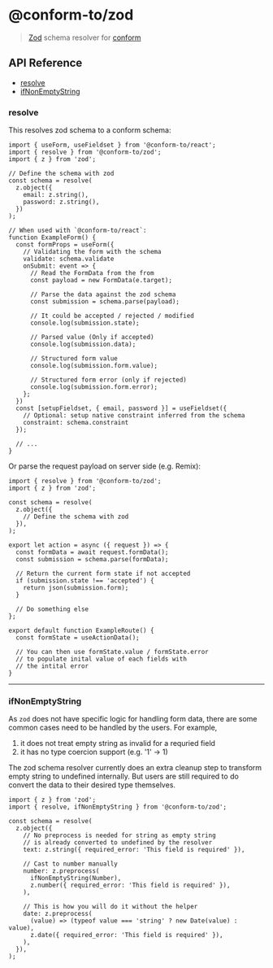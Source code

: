 # @conform-to/zod

> [Zod](https://github.com/colinhacks/zod) schema resolver for [conform](https://github.com/edmundhung/conform)

<!-- aside -->

## API Reference

- [resolve](#resolve)
- [ifNonEmptyString](#ifnonemptystring)

<!-- /aside -->

### resolve

This resolves zod schema to a conform schema:

```tsx
import { useForm, useFieldset } from '@conform-to/react';
import { resolve } from '@conform-to/zod';
import { z } from 'zod';

// Define the schema with zod
const schema = resolve(
  z.object({
    email: z.string(),
    password: z.string(),
  })
);

// When used with `@conform-to/react`:
function ExampleForm() {
  const formProps = useForm({
    // Validating the form with the schema
    validate: schema.validate
    onSubmit: event => {
      // Read the FormData from the from
      const payload = new FormData(e.target);

      // Parse the data against the zod schema
      const submission = schema.parse(payload);

      // It could be accepted / rejected / modified
      console.log(submission.state);

      // Parsed value (Only if accepted)
      console.log(submission.data);

      // Structured form value
      console.log(submission.form.value);

      // Structured form error (only if rejected)
      console.log(submission.form.error);
    };
  })
  const [setupFieldset, { email, password }] = useFieldset({
    // Optional: setup native constraint inferred from the schema
    constraint: schema.constraint
  });

  // ...
}
```

Or parse the request payload on server side (e.g. Remix):

```tsx
import { resolve } from '@conform-to/zod';
import { z } from 'zod';

const schema = resolve(
  z.object({
    // Define the schema with zod
  }),
);

export let action = async ({ request }) => {
  const formData = await request.formData();
  const submission = schema.parse(formData);

  // Return the current form state if not accepted
  if (submission.state !== 'accepted') {
    return json(submission.form);
  }

  // Do something else
};

export default function ExampleRoute() {
  const formState = useActionData();

  // You can then use formState.value / formState.error
  // to populate inital value of each fields with
  // the intital error
}
```

---

### ifNonEmptyString

As `zod` does not have specific logic for handling form data, there are some common cases need to be handled by the users. For example,

1. it does not treat empty string as invalid for a requried field
2. it has no type coercion support (e.g. '1' -> 1)

The zod schema resolver currently does an extra cleanup step to transform empty string to undefined internally. But users are still required to do convert the data to their desired type themselves.

```tsx
import { z } from 'zod';
import { resolve, ifNonEmptyString } from '@conform-to/zod';

const schema = resolve(
  z.object({
    // No preprocess is needed for string as empty string
    // is already converted to undefined by the resolver
    text: z.string({ required_error: 'This field is required' }),

    // Cast to number manually
    number: z.preprocess(
      ifNonEmptyString(Number),
      z.number({ required_error: 'This field is required' }),
    ),

    // This is how you will do it without the helper
    date: z.preprocess(
      (value) => (typeof value === 'string' ? new Date(value) : value),
      z.date({ required_error: 'This field is required' }),
    ),
  }),
);
```
